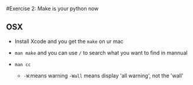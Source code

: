 #Exercise 2: Make is your python now

## OSX

- Install Xcode and you get the `make` on ur mac

- `man make` and you can use `/` to search what you want to find in mannual

- `man cc`
    
    - `-W`:means warning `-Wall` means display 'all warning', not the 'wall'